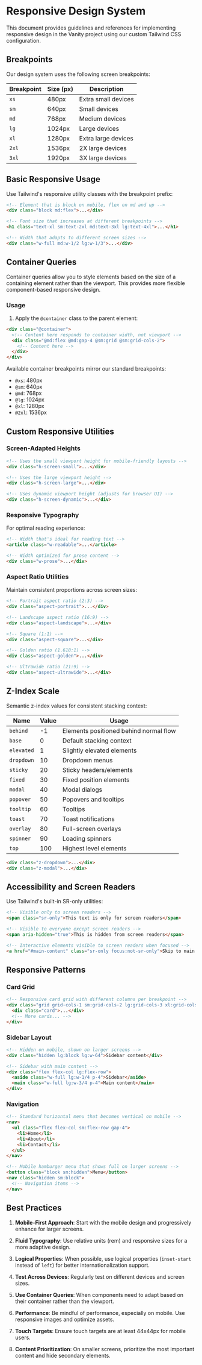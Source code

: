 # Responsive Design System

This document provides guidelines and references for implementing responsive design in the Vanity project using our custom Tailwind CSS configuration.

## Breakpoints

Our design system uses the following screen breakpoints:

| Breakpoint | Size (px) | Description         |
| ---------- | --------- | ------------------- |
| `xs`       | 480px     | Extra small devices |
| `sm`       | 640px     | Small devices       |
| `md`       | 768px     | Medium devices      |
| `lg`       | 1024px    | Large devices       |
| `xl`       | 1280px    | Extra large devices |
| `2xl`      | 1536px    | 2X large devices    |
| `3xl`      | 1920px    | 3X large devices    |

## Basic Responsive Usage

Use Tailwind's responsive utility classes with the breakpoint prefix:

```html
<!-- Element that is block on mobile, flex on md and up -->
<div class="block md:flex">...</div>

<!-- Font size that increases at different breakpoints -->
<h1 class="text-xl sm:text-2xl md:text-3xl lg:text-4xl">...</h1>

<!-- Width that adapts to different screen sizes -->
<div class="w-full md:w-1/2 lg:w-1/3">...</div>
```

## Container Queries

Container queries allow you to style elements based on the size of a containing element rather than the viewport. This provides more flexible component-based responsive design.

### Usage

1. Apply the `@container` class to the parent element:

```html
<div class="@container">
  <!-- Content here responds to container width, not viewport -->
  <div class="@md:flex @md:gap-4 @sm:grid @sm:grid-cols-2">
    <!-- Content here -->
  </div>
</div>
```

Available container breakpoints mirror our standard breakpoints:

- `@xs`: 480px
- `@sm`: 640px
- `@md`: 768px
- `@lg`: 1024px
- `@xl`: 1280px
- `@2xl`: 1536px

## Custom Responsive Utilities

### Screen-Adapted Heights

```html
<!-- Uses the small viewport height for mobile-friendly layouts -->
<div class="h-screen-small">...</div>

<!-- Uses the large viewport height -->
<div class="h-screen-large">...</div>

<!-- Uses dynamic viewport height (adjusts for browser UI) -->
<div class="h-screen-dynamic">...</div>
```

### Responsive Typography

For optimal reading experience:

```html
<!-- Width that's ideal for reading text -->
<article class="w-readable">...</article>

<!-- Width optimized for prose content -->
<div class="w-prose">...</div>
```

### Aspect Ratio Utilities

Maintain consistent proportions across screen sizes:

```html
<!-- Portrait aspect ratio (2:3) -->
<div class="aspect-portrait">...</div>

<!-- Landscape aspect ratio (16:9) -->
<div class="aspect-landscape">...</div>

<!-- Square (1:1) -->
<div class="aspect-square">...</div>

<!-- Golden ratio (1.618:1) -->
<div class="aspect-golden">...</div>

<!-- Ultrawide ratio (21:9) -->
<div class="aspect-ultrawide">...</div>
```

## Z-Index Scale

Semantic z-index values for consistent stacking context:

| Name       | Value | Usage                                  |
| ---------- | ----- | -------------------------------------- |
| `behind`   | -1    | Elements positioned behind normal flow |
| `base`     | 0     | Default stacking context               |
| `elevated` | 1     | Slightly elevated elements             |
| `dropdown` | 10    | Dropdown menus                         |
| `sticky`   | 20    | Sticky headers/elements                |
| `fixed`    | 30    | Fixed position elements                |
| `modal`    | 40    | Modal dialogs                          |
| `popover`  | 50    | Popovers and tooltips                  |
| `tooltip`  | 60    | Tooltips                               |
| `toast`    | 70    | Toast notifications                    |
| `overlay`  | 80    | Full-screen overlays                   |
| `spinner`  | 90    | Loading spinners                       |
| `top`      | 100   | Highest level elements                 |

```html
<div class="z-dropdown">...</div>
<div class="z-modal">...</div>
```

## Accessibility and Screen Readers

Use Tailwind's built-in SR-only utilities:

```html
<!-- Visible only to screen readers -->
<span class="sr-only">This text is only for screen readers</span>

<!-- Visible to everyone except screen readers -->
<span aria-hidden="true">This is hidden from screen readers</span>

<!-- Interactive elements visible to screen readers when focused -->
<a href="#main-content" class="sr-only focus:not-sr-only">Skip to main content</a>
```

## Responsive Patterns

### Card Grid

```html
<!-- Responsive card grid with different columns per breakpoint -->
<div class="grid grid-cols-1 sm:grid-cols-2 lg:grid-cols-3 xl:grid-cols-4 gap-4">
  <div class="card">...</div>
  <!-- More cards... -->
</div>
```

### Sidebar Layout

```html
<!-- Hidden on mobile, shown on larger screens -->
<div class="hidden lg:block lg:w-64">Sidebar content</div>

<!-- Sidebar with main content -->
<div class="flex flex-col lg:flex-row">
  <aside class="w-full lg:w-1/4 p-4">Sidebar</aside>
  <main class="w-full lg:w-3/4 p-4">Main content</main>
</div>
```

### Navigation

```html
<!-- Standard horizontal menu that becomes vertical on mobile -->
<nav>
  <ul class="flex flex-col sm:flex-row gap-4">
    <li>Home</li>
    <li>About</li>
    <li>Contact</li>
  </ul>
</nav>

<!-- Mobile hamburger menu that shows full on larger screens -->
<button class="block sm:hidden">Menu</button>
<nav class="hidden sm:block">
  <!-- Navigation items -->
</nav>
```

## Best Practices

1. **Mobile-First Approach**: Start with the mobile design and progressively enhance for larger screens.

2. **Fluid Typography**: Use relative units (rem) and responsive sizes for a more adaptive design.

3. **Logical Properties**: When possible, use logical properties (`inset-start` instead of `left`) for better internationalization support.

4. **Test Across Devices**: Regularly test on different devices and screen sizes.

5. **Use Container Queries**: When components need to adapt based on their container rather than the viewport.

6. **Performance**: Be mindful of performance, especially on mobile. Use responsive images and optimize assets.

7. **Touch Targets**: Ensure touch targets are at least 44x44px for mobile users.

8. **Content Prioritization**: On smaller screens, prioritize the most important content and hide secondary elements.
